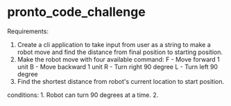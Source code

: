 # pronto_code_challenge
Requirements:
1. Create a cli application to take input from user as a string to make a robot move and find the distance from final position to starting position.
2. Make the robot move with four available command:
	F - Move forward 1 unit
	B - Move backward 1 unit
	R - Turn right 90 degree
	L - Turn left 90 degree
3. Find the shortest distance from robot's current location to start position.

conditions:
	1. Robot can turn 90 degrees at a time.
	2. 
